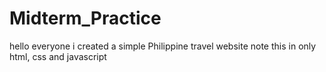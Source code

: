# Midterm_Practice
hello everyone i created a simple Philippine travel website note this in only html, css and javascript
